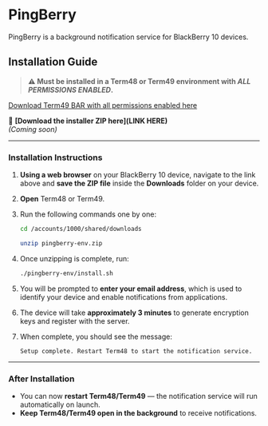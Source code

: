 # PingBerry
PingBerry is a background notification service for BlackBerry 10 devices.

## Installation Guide

> **⚠️ Must be installed in a Term48 or Term49 environment with _ALL PERMISSIONS ENABLED_.**

[Download Term49 BAR with all permissions enabled here](https://github.com/BerryFarm/Term49/releases/download/0.4.1.8/Term49-0.4.1.8.bar)

🔗 **[Download the installer ZIP here](LINK HERE)**  
*(Coming soon)*

---

### Installation Instructions

1. **Using a web browser** on your BlackBerry 10 device, navigate to the link above and **save the ZIP file** inside the **Downloads** folder on your device.

2. **Open** Term48 or Term49.

3. Run the following commands one by one:

    ```sh
    cd /accounts/1000/shared/downloads

    unzip pingberry-env.zip
    ```

4. Once unzipping is complete, run:

    ```sh
    ./pingberry-env/install.sh
    ```

5. You will be prompted to **enter your email address**, which is used to identify your device and enable notifications from applications.

6. The device will take **approximately 3 minutes** to generate encryption keys and register with the server.

7. When complete, you should see the message:

    ```
    Setup complete. Restart Term48 to start the notification service.
    ```

---

### After Installation

- You can now **restart Term48/Term49** — the notification service will run automatically on launch.
- **Keep Term48/Term49 open in the background** to receive notifications.
